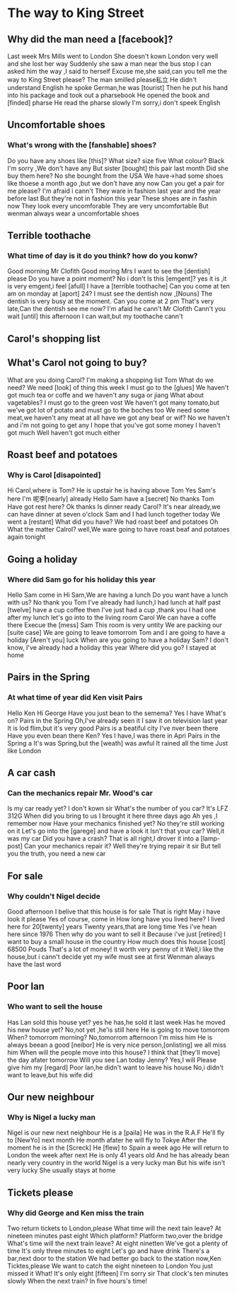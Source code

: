 # The way to King Street
## Why did the man need a [facebook]?
Last week Mrs Mills went to London
She doesn't kown London very well and she lost her way
Suddenly she saw a man near the bus stop
I can asked him the way ,I said to herself
Excuse me,she said,can you tell me the way to King Street please?
The man smilled please私立
He didn't understand English
he spoke German,he was [tourist]
Then he put his hand into his package and took out a pharsebook
He opened the book and [finded] pharse
He read the pharse slowly
I'm sorry,i don't speek English



## Uncomfortable shoes
### What's wrong with the [fanshable] shoes?
Do you have any shoes like [this]?
What size?
size five
What colour?
Black
I'm sorry ,We don't have any
But sister [bought] this pair last month
Did she buy them here?
No she bounght from the USA
We have->had some shoes like thoese a month ago ,but we don't have any now
Can you get a pair for me please?
I'm afraid i cann't 
They ware in fashion last year and the year before last
But they're not in fashion this year
These shoes are in fashin now
They look every uncomforable
They are very uncomfortable
But wenman always wear a uncomfortable shoes

## Terrible toothache
### What time of day is it do you think? how do you konw?
Good morning Mr Clofith
Good moring Mrs
I want to see the [dentish] please
Do you have a point moment?
No i don't
Is this [emgent]?
yes it is ,it is very emgent,i feel [afull]
I have a [terrible toothache]
Can you come at ten am on monday at  [aport] 24?
I must see the dentish now ,[Nouns]
The dentish is very busy at the moment.
Can you come at 2 pm
That's very late,Can the dentish see me now?
I'm afaid he cann't Mr Clofith
Cann't you wait [until] this afternoon
I can wait,but my toothache cann't

## Carol's shopping list
## What's Carol not going to buy?
What are you doing Carol?
I'm making a shopping list Tom
What do we need?
We need [look] of thing this week
I must go to the [glues]
We haven't got much tea or coffe and we haven't any suga or jiang
What about vagetables?
I must go to the green vost
We haven't got many tomato,but we've got lot of potato and must go to the boches too
We need some meat,we haven't any meat at all
have we got any beaf or wif?
No we haven't and i'm not going to get any
I hope that you've got some money
I haven't got much
Well haven't got much either

## Roast beef and potatoes
### Why is Carol [disapointed]
Hi Carol,where is Tom?
He is upstair he is having above
Tom
Yes
Sam's here
I'm 呢李[nearly] already
Hello Sam have a [secret]
No thanks Tom
Have got rest here?
Ok thanks
Is dinner ready Carol?
It's near already,we can have dinner at seven o'clock
Sam and I had lunch together today
We went a [restant] 
What did you have?
We had roast beef and potatoes
Oh
What the matter Calrol?
well,We ware going to have roast beaf and potatoes again tonight

## Going a holiday
### Where did Sam go for his holiday this year
Hello Sam come in
Hi Sam,We are having a lunch
Do you want have a lunch with us?
No thank you Tom
I've already had lunch,I had lunch at half past [twelve]
have a cup coffee then
I've just had a cup ,thank you
I had one after my lunch
let's go into to the living room Carol
We can have a coffe there
Execue the [mess] Sam
This room is very untity
We are packing our [suite case]
We are going to leave tomorrom
Tom and I are going to have a holiday
[Aren't you] luck
When are you going to have a holiday Sam?
I don't know, I've already had a holiday this year
Where did you go?
I stayed at home

## Pairs in the Spring
### At what time of year did Ken visit Pairs
Hello Ken
Hi George
Have you just bean to the semema?
Yes I have
What's on?
Pairs in the Spring
Oh,I've already seen it
I saw it on television last year
It is lod flim,but it's very good
Pairs is a beatiful city
I've nver been there
Have you even bean there Ken?
Yes I have,I was there in Apri
Pairs in the Spring a
It's was Spring,but the [weath] was awful
It rained all the time
Just like London

## A car cash
### Can the mechanics repair Mr. Wood's car
Is my car ready yet?
I don't kown sir
What's the number of you car?
It's LFZ 312G
When did you bring to us
I brought it here three days ago
Ah yes ,I remember now
Have your mechanics finished yet?
No they're still working on it
Let's go into the [garege] and have a look it
Isn't that your car?
Well,it was my car
Did you have a crash?
That is all right,I drover it into a [lamp-post]
Can your mechanics repair it?
Well they're trying repair it sir
But tell you the truth, you need a new car

## For sale
### Why couldn't Nigel decide
Good afternoon
I belive that this house is for sale
That is right
May i have look it please
Yes of course, come in
How long have you lived here?
I lived here for 20[twenty] years
Twenty years,that are long time
Yes i've hean here since 1976
Then why do you want to sell it
Because i've just [retired]
I want to buy a small house in the country
How much does this house [cost]
68500 Pouds
That's a lot of money!
It worth very penny of it
Well,i like the house,but i cann't decide yet
my wife must see at first
Wenman always have the last word

## Poor lan
### Who want to sell the house
Has Lan sold this house yet?
yes he has,he sold it last week
Has he moved his new house yet?
No,not yet ,he'is still here
He is going to move tomorrom
When? tomorrom morning?
No,tomorrom afternoon
I'm miss him
He is always beean a good [neibor]
He is very nice person,[onlisting] we all miss him
When will the people move into this house?
I think that [they'll move] the day afater tomorrow
Will you see Lan today Jenny?
Yes,I will
Please give him my [regard]
Poor lan,he didn't want to leave his house
No,i didn't want to leave,but his wife did


## Our new neighbour
### Why is Nigel a lucky man
Nigel is our new next neighbour
He is a [paila]
He was in the R.A.F
He'll fly to [NewYo] next month
He month afater he will fly to Tokye
After the moment he is in the [Screck]
He [flew] to Spain  a week ago
He will return to London the week after next
He is only 41 years old
And he has already bean nearly very country in the world
Nigel is a very lucky man
But his wife isn't very lucky
She usually stays at home

## Tickets please
### Why did George and Ken miss the train
Two return tickets to London,please
What time will the next tain leave?
At nineteen minutes past eight
Which platform?
Platform two,over the bridge
What's time will the next train leave?
At eight ninetten
We've got a plenty of time
It's only three minutes to eight
Let's go and have drink
There's a bar,next door to the station
We had better go back to the station now,Ken
Ticktes,please
We want to catch the eight nineteen to London
You just missed it
What!
It's only eight [fifteen]
I'm sorry sir
That clock's ten minutes slowly
When the next train?
In five hours's time!























































